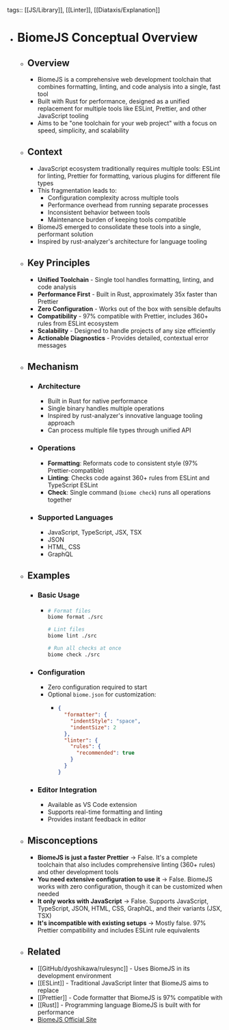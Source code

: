 tags:: [[JS/Library]], [[Linter]], [[Diataxis/Explanation]]

- # BiomeJS Conceptual Overview
	- ## Overview
		- BiomeJS is a comprehensive web development toolchain that combines formatting, linting, and code analysis into a single, fast tool
		- Built with Rust for performance, designed as a unified replacement for multiple tools like ESLint, Prettier, and other JavaScript tooling
		- Aims to be "one toolchain for your web project" with a focus on speed, simplicity, and scalability
	- ## Context
		- JavaScript ecosystem traditionally requires multiple tools: ESLint for linting, Prettier for formatting, various plugins for different file types
		- This fragmentation leads to:
			- Configuration complexity across multiple tools
			- Performance overhead from running separate processes
			- Inconsistent behavior between tools
			- Maintenance burden of keeping tools compatible
		- BiomeJS emerged to consolidate these tools into a single, performant solution
		- Inspired by rust-analyzer's architecture for language tooling
	- ## Key Principles
		- **Unified Toolchain** - Single tool handles formatting, linting, and code analysis
		- **Performance First** - Built in Rust, approximately 35x faster than Prettier
		- **Zero Configuration** - Works out of the box with sensible defaults
		- **Compatibility** - 97% compatible with Prettier, includes 360+ rules from ESLint ecosystem
		- **Scalability** - Designed to handle projects of any size efficiently
		- **Actionable Diagnostics** - Provides detailed, contextual error messages
	- ## Mechanism
		- ### Architecture
			- Built in Rust for native performance
			- Single binary handles multiple operations
			- Inspired by rust-analyzer's innovative language tooling approach
			- Can process multiple file types through unified API
		- ### Operations
			- **Formatting**: Reformats code to consistent style (97% Prettier-compatible)
			- **Linting**: Checks code against 360+ rules from ESLint and TypeScript ESLint
			- **Check**: Single command (`biome check`) runs all operations together
		- ### Supported Languages
			- JavaScript, TypeScript, JSX, TSX
			- JSON
			- HTML, CSS
			- GraphQL
	- ## Examples
		- ### Basic Usage
			- ~~~bash
			  # Format files
			  biome format ./src

			  # Lint files
			  biome lint ./src

			  # Run all checks at once
			  biome check ./src
			  ~~~
		- ### Configuration
			- Zero configuration required to start
			- Optional `biome.json` for customization:
				- ~~~json
				  {
				    "formatter": {
				      "indentStyle": "space",
				      "indentSize": 2
				    },
				    "linter": {
				      "rules": {
				        "recommended": true
				      }
				    }
				  }
				  ~~~
		- ### Editor Integration
			- Available as VS Code extension
			- Supports real-time formatting and linting
			- Provides instant feedback in editor
	- ## Misconceptions
		- **BiomeJS is just a faster Prettier** → False. It's a complete toolchain that also includes comprehensive linting (360+ rules) and other development tools
		- **You need extensive configuration to use it** → False. BiomeJS works with zero configuration, though it can be customized when needed
		- **It only works with JavaScript** → False. Supports JavaScript, TypeScript, JSON, HTML, CSS, GraphQL, and their variants (JSX, TSX)
		- **It's incompatible with existing setups** → Mostly false. 97% Prettier compatibility and includes ESLint rule equivalents
	- ## Related
		- [[GitHub/dyoshikawa/rulesync]] - Uses BiomeJS in its development environment
		- [[ESLint]] - Traditional JavaScript linter that BiomeJS aims to replace
		- [[Prettier]] - Code formatter that BiomeJS is 97% compatible with
		- [[Rust]] - Programming language BiomeJS is built with for performance
		- [BiomeJS Official Site](https://biomejs.dev)
